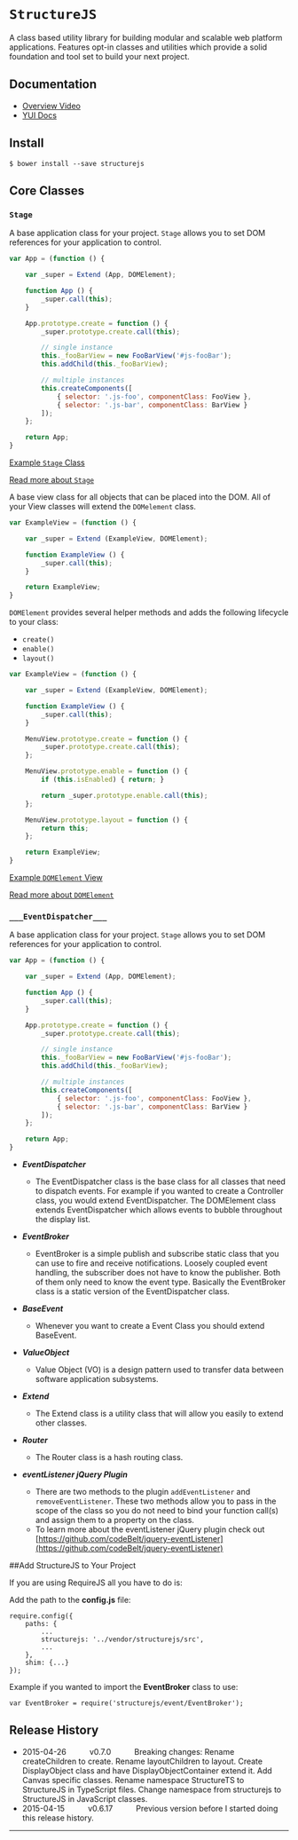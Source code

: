 # `StructureJS`

A class based utility library for building modular and scalable web platform applications. Features opt-in classes and utilities which provide a solid foundation and tool set to build your next project.

## Documentation
* [Overview Video](http://www.codebelt.com/javascript/StructureJS_web.mp4)
* [YUI Docs](http://codebelt.github.io/StructureJS/docs/)

## Install
    $ bower install --save structurejs

## Core Classes

### `Stage`

A base application class for your project. `Stage` allows you to set DOM references for your application to control.

```js
var App = (function () {

	var _super = Extend (App, DOMElement);

	function App () {
		_super.call(this);
	}

	App.prototype.create = function () {
		_super.prototype.create.call(this);

		// single instance
		this._fooBarView = new FooBarView('#js-fooBar');
		this.addChild(this._fooBarView);

		// multiple instances
		this.createComponents([
			{ selector: '.js-foo', componentClass: FooView },
			{ selector: '.js-bar', componentClass: BarView }
		]);
	};

	return App;
}
```

[Example `Stage` Class](https://github.com/codeBelt/StructureJS/blob/master/examples/MovieCollection/src/assets/scripts/MovieCollectionApp.js)

[Read more about `Stage`](http://codebelt.github.io/StructureJS/docs/classes/Stage.html)


A base view class for all objects that can be placed into the DOM. All of your View classes will extend the `DOMelement` class.

```js
var ExampleView = (function () {

	var _super = Extend (ExampleView, DOMElement);

	function ExampleView () {
		_super.call(this);
	}

	return ExampleView;
}
```

`DOMElement` provides several helper methods and adds the following lifecycle to your class:
* `create()`
* `enable()`
* `layout()`

```js
var ExampleView = (function () {

	var _super = Extend (ExampleView, DOMElement);

	function ExampleView () {
		_super.call(this);
	}

	MenuView.prototype.create = function () {
		_super.prototype.create.call(this);
	};

	MenuView.prototype.enable = function () {
		if (this.isEnabled) { return; }

		return _super.prototype.enable.call(this);
	};

	MenuView.prototype.layout = function () {
		return this;
	};

	return ExampleView;
}
```

[Example `DOMElement` View](https://github.com/codeBelt/StructureJS/blob/master/examples/MovieCollection/src/assets/scripts/view/ListView.js)

[Read more about `DOMElement`](http://codebelt.github.io/StructureJS/docs/classes/DOMElement.html)

### `___EventDispatcher___`

A base application class for your project. `Stage` allows you to set DOM references for your application to control.

```js
var App = (function () {

	var _super = Extend (App, DOMElement);

	function App () {
		_super.call(this);
	}

	App.prototype.create = function () {
		_super.prototype.create.call(this);

		// single instance
		this._fooBarView = new FooBarView('#js-fooBar');
		this.addChild(this._fooBarView);

		// multiple instances
		this.createComponents([
			{ selector: '.js-foo', componentClass: FooView },
			{ selector: '.js-bar', componentClass: BarView }
		]);
	};

	return App;
}
```

* ___EventDispatcher___
	* The EventDispatcher class is the base class for all classes that need to dispatch events. For example if you wanted to create a Controller class, you would extend EventDispatcher. The DOMElement class extends EventDispatcher which allows events to bubble throughout the display list.

* ___EventBroker___
	* EventBroker is a simple publish and subscribe static class that you can use to fire and receive notifications. Loosely coupled event handling, the subscriber does not have to know the publisher. Both of them only need to know the event type. Basically the EventBroker class is a static version of the EventDispatcher class.

* ___BaseEvent___
	* Whenever you want to create a Event Class you should extend BaseEvent.


* ___ValueObject___
	* Value Object (VO) is a design pattern used to transfer data between software application subsystems.

* ___Extend___
	* The Extend class is a utility class that will allow you easily to extend other classes.

* ___Router___
    * The Router class is a hash routing class.


* ___eventListener jQuery Plugin___
	* There are two methods to the plugin ```addEventListener``` and ```removeEventListener```. These two methods allow you to pass in the scope of the class so you do not need to bind your function call(s) and assign them to a property on the class.
	* To learn more about the eventListener jQuery plugin check out [https://github.com/codeBelt/jquery-eventListener](https://github.com/codeBelt/jquery-eventListener)

##Add StructureJS to Your Project

If you are using RequireJS all you have to do is:

Add the path to the **config.js** file:

```
require.config({
    paths: {
        ...
        structurejs: '../vendor/structurejs/src',
        ...
    },
    shim: {...}
});
```

Example if you wanted to import the **EventBroker** class to use:

```
var EventBroker = require('structurejs/event/EventBroker');
```

## Release History

 * 2015-04-26   v0.7.0   Breaking changes: Rename createChildren to create. Rename layoutChildren to layout. Create DisplayObject class and have DisplayObjectContainer extend it. Add Canvas specific classes. Rename namespace StructureTS to StructureJS in TypeScript files. Change namespace from structurejs to StructureJS in JavaScript classes.
 * 2015-04-15   v0.6.17   Previous version before I started doing this release history.

---
